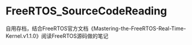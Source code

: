 # FreeRTOS_SourceCodeReading
自用存档，结合FreeRTOS官方文档《Mastering-the-FreeRTOS-Real-Time-Kernel.v1.1.0》阅读FreeRTOS源码做的笔记
